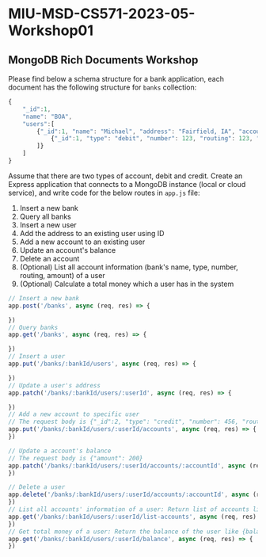 # MIU-MSD-CS571-2023-05-Workshop01
## MongoDB Rich Documents Workshop
Please find below a schema structure for a bank application, each document has the following structure for `banks` collection:
```JavaScript
{
    "_id":1,
    "name": "BOA",
    "users":[
        {"_id":1, "name": "Michael", "address": "Fairfield, IA", "accounts":[
            {"_id":1, "type": "debit", "number": 123, "routing": 123, "amount": 100},
        ]}
    ]
}
```
Assume that there are two types of account, debit and credit.
Create an Express application that connects to a MongoDB instance (local or cloud service), and write code for the below routes in `app.js` file:
1. Insert a new bank
2. Query all banks
3. Insert a new user
4. Add the address to an existing user using ID
5. Add a new account to an existing user
6. Update an account's balance
7. Delete an account
8. (Optional) List all account information (bank's name, type, number, routing, amount) of a user
9. (Optional) Calculate a total money which a user has in the system

```JavaScript
// Insert a new bank
app.post('/banks', async (req, res) => {

})
// Query banks
app.get('/banks', async (req, res) => {

})
// Insert a user
app.put('/banks/:bankId/users', async (req, res) => {

})
// Update a user's address
app.patch('/banks/:bankId/users/:userId', async (req, res) => {

})
// Add a new account to specific user
// The request body is {"_id":2, "type": "credit", "number": 456, "routing": 456, "amount": 50}
app.put('/banks/:bankId/users/:userId/accounts', async (req, res) => {
})

// Update a account's balance
// The request body is {"amount": 200}
app.patch('/banks/:bankId/users/:userId/accounts/:accountId', async (req, res) => {
})

// Delete a user
app.delete('/banks/:bankId/users/:userId/accounts/:accountId', async (req, res) => {
})
// List all accounts' information of a user: Return list of accounts like ["bank-name": 'BOA', "type": "debit", "number": 123, "routing": 123, "amount": 100}]
app.get('/banks/:bankId/users/:userId/list-accounts', async (req, res) => {
})
// Get total money of a user: Return the balance of the user like {balance: 300}
app.get('/banks/:bankId/users/:userId/balance', async (req, res) => {
})
```

